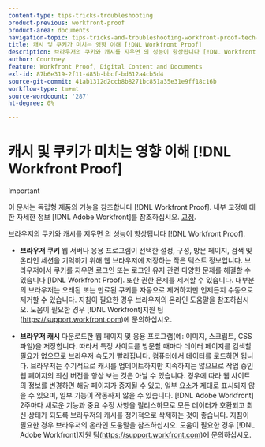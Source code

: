 ```yaml
---
content-type: tips-tricks-troubleshooting
product-previous: workfront-proof
product-area: documents
navigation-topic: tips-tricks-and-troubleshooting-workfront-proof-tech-corner
title: 캐시 및 쿠키가 미치는 영향 이해 [!DNL Workfront Proof]
description: 브라우저의 쿠키와 캐시를 지우면 의 성능이 향상됩니다 [!DNL Workfront Proof].
author: Courtney
feature: Workfront Proof, Digital Content and Documents
exl-id: 87b6e319-2f11-485b-bbcf-bd612a4cb5d4
source-git-commit: 41ab1312d2ccb8b8271bc851a35e31e9ff18c16b
workflow-type: tm+mt
source-wordcount: '287'
ht-degree: 0%

---
```


# 캐시 및 쿠키가 미치는 영향 이해 [!DNL Workfront Proof]

>[!IMPORTANT]
>
>이 문서는 독립형 제품의 기능을 참조합니다 [!DNL Workfront Proof]. 내부 교정에 대한 자세한 정보 [!DNL Adobe Workfront]를 참조하십시오. [교정](../../../review-and-approve-work/proofing/proofing.md).

브라우저의 쿠키와 캐시를 지우면 의 성능이 향상됩니다 [!DNL Workfront Proof].

* **브라우저 쿠키** 웹 서버나 응용 프로그램이 선택한 설정, 구성, 방문 페이지, 검색 및 온라인 세션을 기억하기 위해 웹 브라우저에 저장하는 작은 텍스트 정보입니다.
브라우저에서 쿠키를 지우면 로그인 또는 로그인 유지 관련 다양한 문제를 해결할 수 있습니다 [!DNL Workfront Proof]. 또한 권한 문제를 제거할 수 있습니다. 대부분의 브라우저는 오래된 또는 만료된 쿠키를 자동으로 제거하지만 언제든지 수동으로 제거할 수 있습니다. 지침이 필요한 경우 브라우저의 온라인 도움말을 참조하십시오. 도움이 필요한 경우 [!DNL Workfront]지원 팀(https://support.workfront.com)에 문의하십시오.

* **브라우저 캐시** 다운로드한 웹 페이지 및 응용 프로그램(예: 이미지, 스크립트, CSS 파일)을 저장합니다. 따라서 특정 사이트를 방문할 때마다 데이터 페이지를 검색할 필요가 없으므로 브라우저 속도가 빨라집니다. 컴퓨터에서 데이터를 로드하면 됩니다.
브라우저는 주기적으로 캐시를 업데이트하지만 지속하지는 않으므로 작업 중인 웹 페이지의 최신 버전을 항상 보는 것은 아닐 수 있습니다. 경우에 따라 웹 사이트의 정보를 변경하면 해당 페이지가 중지될 수 있고, 일부 요소가 제대로 표시되지 않을 수 있으며, 일부 기능이 작동하지 않을 수 있습니다.
   [!DNL Adobe Workfront] 2주마다 새로운 기능과 중요 수정 사항을 릴리스하므로 모든 데이터가 호환되고 최신 상태가 되도록 브라우저의 캐시를 정기적으로 삭제하는 것이 좋습니다. 지침이 필요한 경우 브라우저의 온라인 도움말을 참조하십시오. 도움이 필요한 경우 [!DNL Adobe Workfront]지원 팀(https://support.workfront.com)에 문의하십시오.
